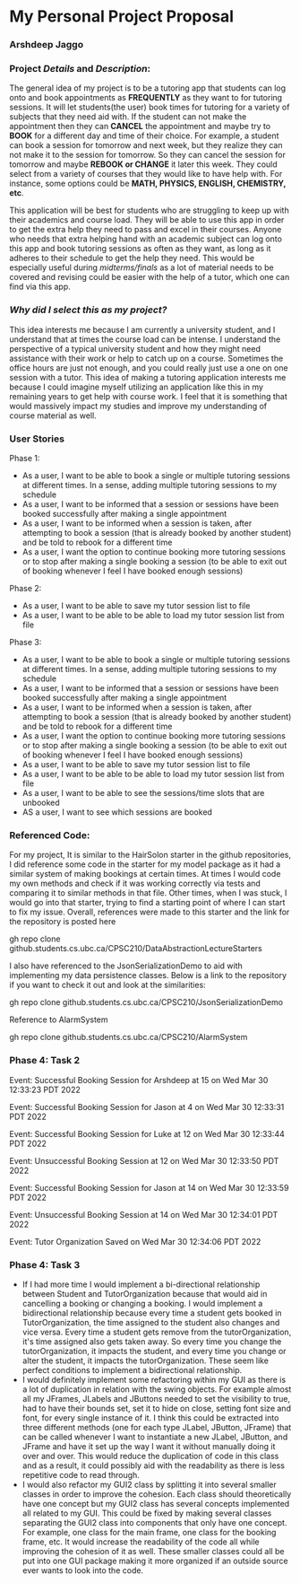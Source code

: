 # My Personal Project Proposal

### Arshdeep Jaggo

### Project *Details* and *Description*:

The general idea of my project is to be a tutoring app 
that students can log onto and book appointments as **FREQUENTLY** 
as they want to for tutoring sessions. It will let students(the user)
book times for tutoring for a variety of subjects that they need aid with.
If the student can not make the appointment then they can **CANCEL** the appointment
and maybe try to **BOOK** for a different day and time of their choice. For example,
a student can book a session for tomorrow and next week, but they realize they can not make
it to the session for tomorrow. So they can cancel the session for tomorrow and maybe **REBOOK or CHANGE** it
later this week. They could select from a variety of courses that they would like to have help with.
For instance, some options could be **MATH, PHYSICS, ENGLISH, CHEMISTRY, etc**.

This application will be best for students who are struggling to keep up with their academics
and course load. They will be able to use this app in order to get the extra help they need to pass
and excel in their courses. Anyone who needs that extra helping hand with an academic subject can log
onto this app and book tutoring sessions as often as they want, as long as it adheres to their schedule
to get the help they need. This would be especially useful during *midterms/finals* as a lot of material
needs to be covered and revising could be easier with the help of a tutor, which one can find via this app.

### *Why did I select this as my project?*

This idea interests me because I am currently a university student, and I understand that at times
the course load can be intense. I understand the perspective of a typical university student and how
they might need assistance with their work or help to catch up on a course. Sometimes the office hours
are just not enough, and you could really just use a one on one session with a tutor. This idea of making 
a tutoring application interests me because I could imagine myself utilizing an application like this in my
remaining years to get help with course work. I feel that it is something that would massively impact my studies
and improve my understanding of course material as well.

### User Stories

Phase 1:
- As a user, I want to be able to book a single or multiple tutoring sessions at different 
times. In a sense, adding multiple tutoring sessions to my schedule
- As a user, I want to be informed that a session or sessions have been booked successfully after making a single
appointment
- As a user, I want to be informed when a session is taken, after attempting to book a session
(that is already booked by another student) and be told to rebook for a different time 
- As a user, I want the option to continue booking more tutoring sessions or to stop after making a single booking
  a session (to be able to exit out of booking whenever I feel I have booked enough sessions)

Phase 2:
- As a user, I want to be able to save my tutor session list to file
- As a user, I want to be able to be able to load my tutor session list from file

Phase 3:
- As a user, I want to be able to book a single or multiple tutoring sessions at different
  times. In a sense, adding multiple tutoring sessions to my schedule
- As a user, I want to be informed that a session or sessions have been booked successfully after making a single
  appointment
- As a user, I want to be informed when a session is taken, after attempting to book a session
  (that is already booked by another student) and be told to rebook for a different time
- As a user, I want the option to continue booking more tutoring sessions or to stop after making a single booking
  a session (to be able to exit out of booking whenever I feel I have booked enough sessions)
- As a user, I want to be able to save my tutor session list to file
- As a user, I want to be able to be able to load my tutor session list from file
- As a user, I want to be able to see the sessions/time slots that are unbooked
- AS a user, I want to see which sessions are booked

### Referenced Code:

For my project, It is similar to the HairSolon starter in the github repositories, I did reference some
code in the starter for my model package as it had a similar system of making bookings at certain times. 
At times I would code my own methods and check if it was working correctly via tests and comparing it to similar
methods in that file. Other times, when I was stuck, I would go into that starter, trying to find a starting point
of where I can start to fix my issue. Overall, references were made to this starter and the link for the repository
is posted here

gh repo clone github.students.cs.ubc.ca/CPSC210/DataAbstractionLectureStarters

I also have referenced to the JsonSerializationDemo to aid with implementing my data persistence classes. Below is 
a link to the repository if you want to check it out and look at the similarities:

gh repo clone github.students.cs.ubc.ca/CPSC210/JsonSerializationDemo

Reference to AlarmSystem

gh repo clone github.students.cs.ubc.ca/CPSC210/AlarmSystem

### Phase 4: Task 2
Event: Successful Booking Session for Arshdeep at 15 on Wed Mar 30 12:33:23 PDT 2022

Event: Successful Booking Session for Jason at 4 on Wed Mar 30 12:33:31 PDT 2022

Event: Successful Booking Session for Luke at 12 on Wed Mar 30 12:33:44 PDT 2022

Event: Unsuccessful Booking Session at 12 on Wed Mar 30 12:33:50 PDT 2022

Event: Successful Booking Session for Jason at 14 on Wed Mar 30 12:33:59 PDT 2022

Event: Unsuccessful Booking Session at 14 on Wed Mar 30 12:34:01 PDT 2022

Event: Tutor Organization Saved on Wed Mar 30 12:34:06 PDT 2022

### Phase 4: Task 3

- If I had more time I would implement a bi-directional relationship between Student and TutorOrganization because
that would aid in cancelling a booking or changing a booking. I would implement a bidirectional relationship because every time
a student gets booked in TutorOrganization, the time assigned to the student also changes and vice versa. Every time a student
gets remove from the tutorOrganization, it's time assigned also gets taken away. So every time you change the tutorOrganization,
it impacts the student, and every time you change or alter the student, it impacts the tutorOrganization. These seem like perfect 
conditions to implement a bidirectional relationship.
- I would definitely implement some refactoring within my GUI as there is a lot of duplication in relation with the swing
objects. For example almost all my JFrames, JLabels and JButtons needed to set the visibility to true, had to have their 
bounds set, set it to hide on close, setting font size and font, for every single instance of it. 
I think this could be extracted into three different methods (one for each type JLabel, JButton, JFrame) 
that can be called whenever I want to instantiate a new JLabel, JButton, and JFrame and have it set up the way I want 
it without manually doing it over and over. This would reduce the duplication of code in this class and as a result, 
it could possibly aid with the readability as there is less repetitive code to read through.
- I would also refactor my GUI2 class by splitting it into several smaller classes in order to improve the cohesion. Each class
should theoretically have one concept but my GUI2 class has several concepts implemented all related to my GUI. This 
could be fixed by making several classes separating the GUI2 class into components that only have one concept. For example,
one class for the main frame, one class for the booking frame, etc. It would increase the readability of the code all while
improving the cohesion of it as well. These smaller classes could all be put into one GUI package making it more
organized if an outside source ever wants to look into the code.
